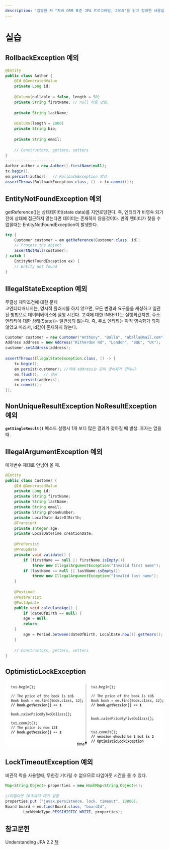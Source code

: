 ```yaml
---
description: '김영한 저 "자바 ORM 표준 JPA 프로그래밍, 2015"을 읽고 정리한 내용입니다.'
---
```


# 실습

## RollbackException 예외

```java
@Entity
public class Author {
    @Id @GeneratedValue
    private Long id;
    
    @Column(nullable = false, length = 50)
    private String firstName; // null 허용 안됨.
    
    private String lastName;
    
    @Column(length = 2000)
    private String bio;
    
    private String email;
    
    // Constructors, getters, setters
}
----------------------
Author author = new Author().firstName(null);
tx.begin();
em.persist(author);  // RollbackException 발생  
assertThrows(RollbackException.class, () -> tx.commit());
```

## EntityNotFoundException 예외

getReference\(\)는 상태데이터\(state data\)를 지연로딩한다. 즉, 엔티티가 비영속 되기 전에 상태에 접근하지 않는다면 데이터는 존재하지 않을것이다. 만약 엔티티가 찾을 수 없을때는 EntityNotFoundException이 발생한다.

```java
try {
    Customer customer = em.getReference(Customer.class, id);
    // Process the object
    assertNotNull(customer);
} catch (
    EntityNotFoundException ex) {
    // Entity not found
}
```

## IllegalStateException 예외

무결성 제약조건에 대한 문제  
고엔티티매니저는, 명시적 플러시를 하지 않으면, 모든 변경과 요구들을 캐싱하고 일관된 방법으로 데이터베이스에 실행 시킨다. 고객에 대한 INSERT는 실행되겠지만, 주소엔티티에 대한 상태\(State\)는 일관성되 않는다. 즉, 주소 엔티티는 아직 영속화가 되지 않았고 따라서, id값이 존재하지 않는다.

```java
Customer customer = new Customer("Anthony", "Balla", "aballa@mail.com");
Address address = new Address("Ritherdon Rd", "London", "8QE", "UK");
customer.setAddress(address);

assertThrows(IllegalStateException.class, () -> {
    tx.begin();
    em.persist(customer); //이때 address는 같이 영속화가 안되나? 
    em.flush();  // 성공
    em.persist(address);
    tx.commit();
});
```

## NonUniqueResultException NoResultException 예외

**`getSingleResult()`** 메소드 실행시 1개 보다 많은 결과가 찾아질 때 발생. 후자는 없을때.

## IllegalArgumentException 예외

매개변수 제대로 안넘어 올 때.

```java
@Entity
public class Customer {
    @Id @GeneratedValue
    private Long id;
    private String firstName;
    private String lastName;
    private String email;
    private String phoneNumber;
    private LocalDate dateOfBirth;
    @Transient
    private Integer age;
    private LocalDateTime creationDate;
    
    @PrePersist
    @PreUpdate
    private void validate() {
        if (firstName == null || firstName.isEmpty())
            throw new IllegalArgumentException("Invalid first name");
        if (lastName == null || lastName.isEmpty())
            throw new IllegalArgumentException("Invalid last name");
    }
    
    @PostLoad
    @PostPersist
    @PostUpdate
    public void calculateAge() {
        if (dateOfBirth == null) {
        age = null;
        return;
    }
        age = Period.between(dateOfBirth, LocalDate.now()).getYears();
    }
    
    // Constructors, getters, setters
}
```

## OptimisticLockException 

![Antonio Goncalves, &#x300C;Understanding JPA 2.2&#x300D;, Amazon KDP, 2019 ](../../../.gitbook/assets/image%20%2856%29.png)

## LockTimeoutException 예외

비관적 락을 사용할때,  무한정 기다릴 수 없으므로 타임아웃 시간을 줄 수 있다.

```java
Map<String,Object> properties = new HashMap<String,Object>();

//타임아웃 10초까지 대기 설정
properties.put ("javax.persistence. lock. timeout", 10000);
Board board = em.find(Board.class, "boardId",
        LockModeType.PESSIMISTIC_WRITE, properties);
```

## 참고문헌 

Understanding JPA 2.2 [책](https://www.amazon.com/Understanding-JPA-2-2-Persistence-fascicle-ebook/dp/B07RWPXPS6/ref=sr_1_2?dchild=1&keywords=JPA&qid=1592293308&sr=8-2)

